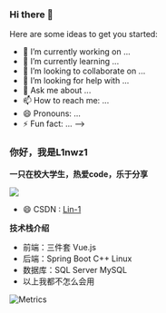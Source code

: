 ### Hi there 👋
Here are some ideas to get you started:

- 🔭 I’m currently working on ...
- 🌱 I’m currently learning ...
- 👯 I’m looking to collaborate on ...
- 🤔 I’m looking for help with ...
- 💬 Ask me about ...
- 📫 How to reach me: ...
- 😄 Pronouns: ...
- ⚡ Fun fact: ...
-->
### 你好，我是L1nwz1
**一只在校大学生，热爱code，乐于分享**

![](https://visitor-badge.glitch.me/badge?page_id=L1nwz1.readme)

- :smile:  CSDN : [Lin-1](https://blog.csdn.net/m0_51242575?spm=1000.2115.3001.5343&type=blog](https://blog.csdn.net/Linwz1?spm=1000.2115.3001.5343))
<!-- 
- :blowfish:  哔哩哔哩 : [凛冽谷的伊鲁席尔]([https://b23.tv/7YZvJV](https://b23.tv/sDI6qfD))
action=home&__biz=MzkyNDI4OTc1OA==&scene=124&uin=&key=&devicetype=Windows+10+x64&version=63030532&lang=zh_CN&a8scene=7&fontgear=2) 
-->

**技术栈介绍**
- 前端：三件套 Vue.js
- 后端：Spring Boot C++ Linux
- 数据库：SQL Server MySQL
- 以上我都不怎么会用

![Metrics](https://metrics.lecoq.io/L1nwz1?template=classic&base=header%2C%20activity%2C%20community%2C%20repositories%2C%20metadata&base.indepth=false&base.hireable=false&base.skip=false&config.timezone=Asia%2FShanghai)
